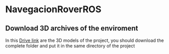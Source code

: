 # NavegacionRoverROS

## Download 3D archives of the enviroment

In this [Drive link](https://drive.google.com/drive/folders/1lIws6mrZOqnpBNNCoUyRnvQsjYp97jY3?usp=sharing) are the 3D models of the project, you should download the complete folder and put it in the same directory of the project

